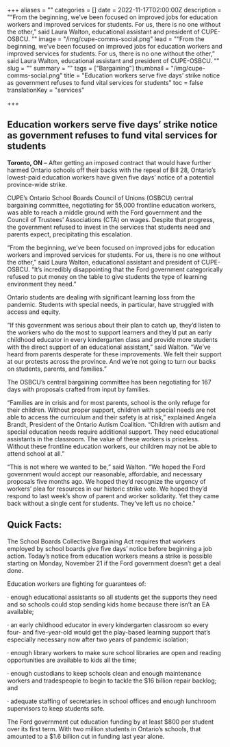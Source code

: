 +++
aliases = ""
categories = []
date = 2022-11-17T02:00:00Z
description = "“From the beginning, we’ve been focused on improved jobs for education workers and improved services for students. For us, there is no one without the other,” said Laura Walton, educational assistant and president of CUPE-OSBCU. “"
image = "/img/cupe-comms-social.png"
lead = "“From the beginning, we’ve been focused on improved jobs for education workers and improved services for students. For us, there is no one without the other,” said Laura Walton, educational assistant and president of CUPE-OSBCU. “"
slug = ""
summary = ""
tags = ["Bargaining"]
thumbnail = "/img/cupe-comms-social.png"
title = "Education workers serve five days’ strike notice as government refuses to fund vital services for students"
toc = false
translationKey = "services"

+++
## **Education workers serve five days’ strike notice as government refuses to fund vital services for students**

**Toronto, ON** – After getting an imposed contract that would have further harmed Ontario schools off their backs with the repeal of Bill 28, Ontario’s lowest-paid education workers have given five days’ notice of a potential province-wide strike.

CUPE’s Ontario School Boards Council of Unions (OSBCU) central bargaining committee, negotiating for 55,000 frontline education workers, was able to reach a middle ground with the Ford government and the Council of Trustees’ Associations (CTA) on wages. Despite that progress, the government refused to invest in the services that students need and parents expect, precipitating this escalation.

“From the beginning, we’ve been focused on improved jobs for education workers and improved services for students. For us, there is no one without the other,” said Laura Walton, educational assistant and president of CUPE-OSBCU. “It’s incredibly disappointing that the Ford government categorically refused to put money on the table to give students the type of learning environment they need.”

Ontario students are dealing with significant learning loss from the pandemic. Students with special needs, in particular, have struggled with access and equity.

“If this government was serious about their plan to catch up, they’d listen to the workers who do the most to support learners and they’d put an early childhood educator in every kindergarten class and provide more students with the direct support of an educational assistant,” said Walton. “We’ve heard from parents desperate for these improvements. We felt their support at our protests across the province. And we’re not going to turn our backs on students, parents, and families.”

The OSBCU’s central bargaining committee has been negotiating for 167 days with proposals crafted from input by families.

“Families are in crisis and for most parents, school is the only refuge for their children. Without proper support, children with special needs are not able to access the curriculum and their safety is at risk,” explained Angela Brandt, President of the Ontario Autism Coalition. “Children with autism and special education needs require additional support. They need educational assistants in the classroom. The value of these workers is priceless. Without these frontline education workers, our children may not be able to attend school at all.”

“This is not where we wanted to be,” said Walton. “We hoped the Ford government would accept our reasonable, affordable, and necessary proposals five months ago. We hoped they’d recognize the urgency of workers’ plea for resources in our historic strike vote. We hoped they’d respond to last week’s show of parent and worker solidarity. Yet they came back without a single cent for students. They’ve left us no choice.”

## **Quick Facts:**

The School Boards Collective Bargaining Act requires that workers employed by school boards give five days’ notice before beginning a job action. Today’s notice from education workers means a strike is possible starting on Monday, November 21 if the Ford government doesn’t get a deal done.

Education workers are fighting for guarantees of:

· enough educational assistants so all students get the supports they need and so schools could stop sending kids home because there isn’t an EA available;

· an early childhood educator in every kindergarten classroom so every four- and five-year-old would get the play-based learning support that’s especially necessary now after two years of pandemic isolation;

· enough library workers to make sure school libraries are open and reading opportunities are available to kids all the time;

· enough custodians to keep schools clean and enough maintenance workers and tradespeople to begin to tackle the $16 billion repair backlog; and

· adequate staffing of secretaries in school offices and enough lunchroom supervisors to keep students safe.

The Ford government cut education funding by at least $800 per student over its first term. With two million students in Ontario’s schools, that amounted to a $1.6 billion cut in funding last year alone.